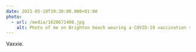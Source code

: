 ```yaml
---
date: 2021-05-10T19:30:00.000+01:00
photo:
  - url: /media/1620671400.jpg
    alt: Photo of me on Brighton beach wearing a COVID-19 vaccination sticker.
---
```

Vaxxie.
